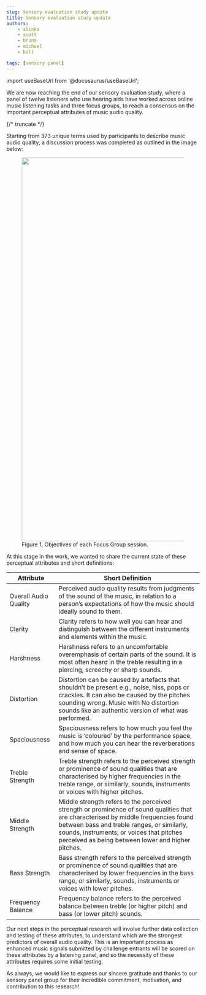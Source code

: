 ```yaml
---
slug: Sensory evaluation study update
title: Sensory evaluation study update
authors: 
    - alinka
    - scott
    - bruno
    - michael
    - bill

tags: [sensory panel]
---
```


import useBaseUrl from '@docusaurus/useBaseUrl';

We are now reaching the end of our sensory evaluation study, where a panel of twelve listeners who use hearing aids
have worked across online music listening tasks and three focus groups, to reach a consensus on the important
perceptual attributes of music audio quality.

{/* truncate */}

Starting from 373 unique terms used by participants to describe music audio quality, a discussion process 
was completed as outlined in the image below:

<figure id="fig1">
<img width="1000" src={useBaseUrl('../img/Sensory_Eval_Flowchart.jpg')} />

<figcaption>Figure 1, Objectives of each Focus Group session.</figcaption>
</figure>
  
  
At this stage in the work, we wanted to share the current state of these perceptual attributes and short definitions:

| Attribute              | Short Definition                                                                                                                                                                                                                                                                    | 
|------------------------|-------------------------------------------------------------------------------------------------------------------------------------------------------------------------------------------------------------------------------------------------------------------------------------|  
| Overall Audio Quality  | Perceived audio quality results from judgments of the sound of the music, in relation to a person’s expectations of how the music should ideally sound to them.                                                                                                                     |  
| Clarity                | Clarity refers to how well you can hear and distinguish between the different instruments and elements within the music.                                                                                                                                                            |  
| Harshness              | Harshness refers to an uncomfortable overemphasis of certain parts of the sound. It is most often heard in the treble resulting in a piercing, screechy or sharp sounds.                                                                                                            |
| Distortion             | Distortion can be caused by artefacts that shouldn’t be present e.g., noise, hiss, pops or crackles. It can also be caused by the pitches sounding wrong. Music with No distortion sounds like an authentic version of what was performed.                                          |
| Spaciousness           | Spaciousness refers to how much you feel the music is ‘coloured’ by the performance space, and how much you can hear the reverberations and sense of space.                                                                                                                         |
| Treble Strength        | Treble strength refers to the perceived strength or prominence of sound qualities that are characterised by higher frequencies in the treble range, or similarly, sounds, instruments or voices with higher pitches.                                                                |
| Middle Strength        | Middle strength refers to the perceived strength or prominence of sound qualities that are characterised by middle frequencies found between bass and treble ranges, or similarly, sounds, instruments, or voices that pitches perceived as being between lower and higher pitches. |
| Bass Strength          | Bass strength refers to the perceived strength or prominence of sound qualities that are characterised by lower frequencies in the bass range, or similarly, sounds, instruments or voices with lower pitches.                                                                      |
| Frequency Balance      | Frequency balance refers to the perceived balance between treble (or higher pitch) and bass (or lower pitch) sounds.                                                                                                                                                                |

Our next steps in the perceptual research will involve further data collection and testing of these attributes, 
to understand which are the strongest predictors of overall audio quality. This is an important process as enhanced
music signals submitted by challenge entrants will be scored on these attributes by a listening panel, 
and so the necessity of these attributes requires some initial testing.

As always, we would like to express our sincere gratitude and thanks to our sensory panel group for their 
incredible commitment, motivation, and contribution to this research!